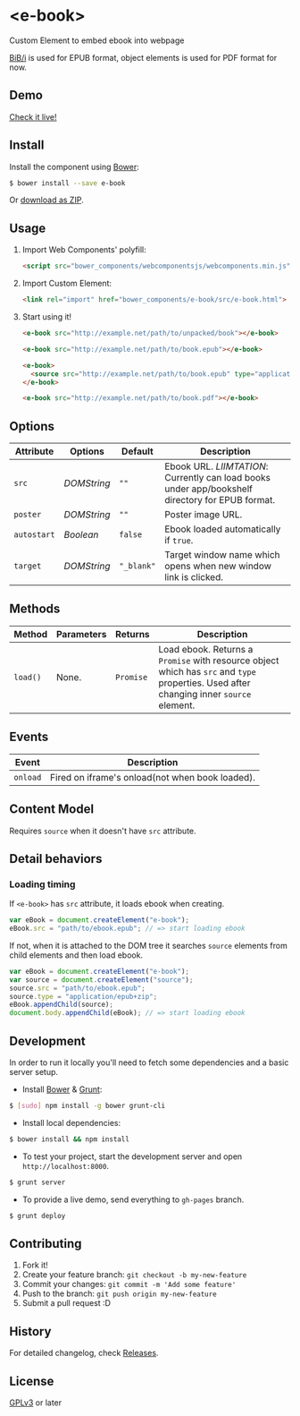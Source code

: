 # &lt;e-book&gt;

Custom Element to embed ebook into webpage

[BiB/i][] is used for EPUB format, object elements is used for PDF format for now.

## Demo

[Check it live!](http://KitaitiMakoto.github.io/bibi-customelement)

## Install

Install the component using [Bower](http://bower.io/):

```sh
$ bower install --save e-book
```

Or [download as ZIP](https://github.com/KitaitiMakoto/bibi-customelement/archive/master.zip).

## Usage

1. Import Web Components' polyfill:

    ```html
    <script src="bower_components/webcomponentsjs/webcomponents.min.js"></script>
    ```

2. Import Custom Element:

    ```html
    <link rel="import" href="bower_components/e-book/src/e-book.html">
    ```

3. Start using it!

    ```html
    <e-book src="http://example.net/path/to/unpacked/book"></e-book>
    ```

    ```html
    <e-book src="http://example.net/path/to/book.epub"></e-book>
    ```

    ```html
    <e-book>
      <source src="http://example.net/path/to/book.epub" type="application/epub+zip"></source>
    </e-book>
    ```

    ```html
    <e-book src="http://example.net/path/to/book.pdf"></e-book>
    ```

## Options

Attribute     | Options     | Default      | Description
---           | ---         | ---          | ---
`src`         | *DOMString* | `""`         | Ebook URL. *LIIMTATION*: Currently can load books under app/bookshelf directory for EPUB format.
`poster`      | *DOMString* | `""`         | Poster image URL.
`autostart`   | *Boolean*   | `false`      | Ebook loaded automatically if `true`.
`target`      | *DOMString* | `"_blank"`       | Target window name which opens when new window link is clicked.

## Methods

Method        | Parameters   | Returns     | Description
---           | ---          | ---         | ---
`load()`      | None.        | `Promise`   | Load ebook. Returns a `Promise` with resource object which has `src` and `type` properties. Used after changing inner `source` element.

## Events

Event         | Description
---           | ---
`onload`      | Fired on iframe's onload(not when book loaded).

## Content Model

Requires `source` when it doesn't have `src` attribute.

## Detail behaviors

### Loading timing

If `<e-book>` has `src` attribute, it loads ebook when creating.

```javascript
var eBook = document.createElement("e-book");
eBook.src = "path/to/ebook.epub"; // => start loading ebook
```

If not, when it is attached to the DOM tree it searches `source` elements from child elements and then load ebook.

```javascript
var eBook = document.createElement("e-book");
var source = document.createElement("source");
source.src = "path/to/ebook.epub";
source.type = "application/epub+zip";
eBook.appendChild(source);
document.body.appendChild(eBook); // => start loading ebook
```

## Development

In order to run it locally you'll need to fetch some dependencies and a basic server setup.

* Install [Bower](http://bower.io/) & [Grunt](http://gruntjs.com/):

```sh
$ [sudo] npm install -g bower grunt-cli
```

* Install local dependencies:

```sh
$ bower install && npm install
```

* To test your project, start the development server and open `http://localhost:8000`.

```sh
$ grunt server
```

* To provide a live demo, send everything to `gh-pages` branch.

```sh
$ grunt deploy
```

## Contributing

1. Fork it!
2. Create your feature branch: `git checkout -b my-new-feature`
3. Commit your changes: `git commit -m 'Add some feature'`
4. Push to the branch: `git push origin my-new-feature`
5. Submit a pull request :D

## History

For detailed changelog, check [Releases](https://github.com/KitaitiMakoto/e-book/releases).

## License

[GPLv3](http://www.gnu.org/licenses/gpl.html) or later

[BiB/i]: https://github.com/satorumurmur/bibi
